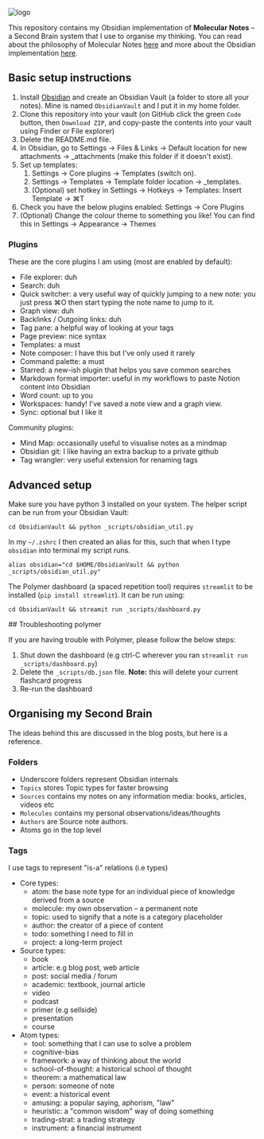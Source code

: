 ![logo](http://reasonabledeviations.com/assets/images/secondbrain1/logo_big.png)

This repository contains my Obsidian implementation of **Molecular Notes** – a Second Brain system that I use to organise my thinking. You can read about the philosophy of Molecular Notes [here](https://reasonabledeviations.com/2022/04/18/molecular-notes-part-1/) and more about the Obsidian implementation [here]([here](https://reasonabledeviations.com/2022/06/12/molecular-notes-part-2/)).


## Basic setup instructions

1. Install [Obsidian](https://obsidian.md/) and create an Obsidian Vault (a folder to store all your notes). Mine is named `ObsidianVault` and I put it in my home folder.
2. Clone this repository into your vault (on GitHub click the green `Code` button, then `Download ZIP`, and copy-paste the contents into your vault using Finder or File explorer)
3. Delete the README.md file.
4. In Obsidian, go to Settings -> Files & Links -> Default location for new attachments -> _attachments  (make this folder if it doesn't exist).
5. Set up templates:
	1. Settings -> Core plugins -> Templates (switch on). 
	2. Settings -> Templates -> Template folder location -> _templates.
	3. (Optional) set hotkey in Settings -> Hotkeys -> Templates: Insert Template -> ⌘T
6. Check you have the below plugins enabled: Settings -> Core Plugins
7. (Optional) Change the colour theme to something you like! You can find this in Settings -> Appearance -> Themes


### Plugins

These are the core plugins I am using (most are enabled by default):

- File explorer: duh
- Search: duh 
- Quick switcher: a very useful way of quickly jumping to a new note: you just press ⌘O then start typing the note name to jump to it.
- Graph view: duh
- Backlinks / Outgoing links: duh
- Tag pane: a helpful way of looking at your tags
- Page preview: nice syntax
- Templates: a must
- Note composer: I have this but I've only used it rarely
- Command palette: a must
- Starred: a new-ish plugin that helps you save common searches
- Markdown format importer: useful in my workflows to paste Notion content into Obsidian
- Word count: up to you
- Workspaces: handy! I've saved a note view and a graph view.
- Sync: optional but I like it


Community plugins:

- Mind Map: occasionally useful to visualise notes as a mindmap
- Obsidian git: I like having an extra backup to a private github
- Tag wrangler: very useful extension for renaming tags


## Advanced setup

Make sure you have python 3 installed on your system. The helper script can be run from your Obsidian Vault:

```
cd ObsidianVault && python _scripts/obsidian_util.py
```

In my `~/.zshrc` I then created an alias for this, such that when I type `obsidian` into terminal my script runs. 

```
alias obsidian="cd $HOME/ObsidianVault && python _scripts/obsidian_util.py"
```

The Polymer dashboard (a spaced repetition tool) requires `streamlit` to be installed (`pip install streamlit`). It can be run using:

```
cd ObsidianVault && streamit run _scripts/dashboard.py
```

## Troubleshooting polymer

If you are having trouble with Polymer, please follow the below steps:

1. Shut down the dashboard (e.g ctrl-C wherever you ran `streamlit run _scripts/dashboard.py`)
2. Delete the `_scripts/db.json` file. **Note:** this will delete your current flashcard progress
3. Re-run the dashboard


## Organising my Second Brain

The ideas behind this are discussed in the blog posts, but here is a reference.

### Folders

- Underscore folders represent Obsidian internals
- `Topics` stores Topic types for faster browsing
- `Sources` contains my notes on any information media: books, articles, videos etc
- `Molecules` contains my personal observations/ideas/thoughts
- `Authors` are Source note authors.
- Atoms go in the top level

### Tags

I use tags to represent "is-a" relations (i.e types)

- Core types:
	- atom: the base note type for an individual piece of knowledge derived from a source
	- molecule: my own observation – a permanent note
	- topic: used to signify that a note is a category placeholder
	- author: the creator of a piece of content
	- todo: something I need to fill in
	- project: a long-term project
- Source types:
	- book
	- article: e.g blog post, web article
	- post: social media / forum
	- academic: textbook, journal article
	- video
	- podcast
	- primer (e.g sellside)
	- presentation
	- course 
- Atom types:
	- tool: something that I can use to solve a problem
	- cognitive-bias
	- framework: a way of thinking about the world
	- school-of-thought: a historical school of thought
	- theorem: a mathematical law
	- person: someone of note
	- event: a historical event
	- amusing: a popular saying, aphorism, "law"
	- heuristic: a "common wisdom" way of doing something
	- trading-strat: a trading strategy
	- instrument: a financial instrument

